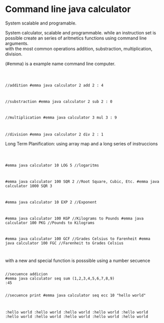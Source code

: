 <h1>Command line java calculator</h1>
<p>System scalable and programable.</p>

<p>
System calculator, scalable and programmable. while an instruction set is possible create an series of aritmetics functions using command line arguments.</br>
with the most common operations addition, substraction, multiplication, division. 
</p>

<p>
(#emma) is a example name command line computer.
</p>

<code>

//addition
#emma java calculator 2 add 2
: 4

//substraction
#emma java calculator 2 sub 2
: 0

//multiplication
#emma java calculator 3 mul 3
: 9

//division
#emma java calculator 2 div 2
: 1
</code>

<p>Long Term Planification: using array map and a long series of instruccions</p>
<code>

#emma java calculator 10 LOG 5 //logaritms

#emma java calculator 100 SQR 2 //Root Square, Cubic, Etc.
#emma java calculator 1000 SQR 3 

#emma java calculator 10 EXP 2 //Exponent

#emma java calculator 100 KGP //Kilograms to Pounds
#emma java calculator 100 PKG //Pounds to Kilograms

#emma java calculator 100 GCF //Grades Celsius to Farenheit
#emma java calculator 100 FGC //Farenheit to Grades Celsius

</code>

<p>with a new and special function is posssible using a number secuence</p>

<code>
//secuence addicion
#emma java calculator seq sum (1,2,3,4,5,6,7,8,9) 
:45 

//secuence print 
#emma java calculator seq ecc 10 "hello world"

:hello world
:hello world
:hello world
:hello world
:hello world
:hello world
:hello world
:hello world
:hello world
:hello world
</code>